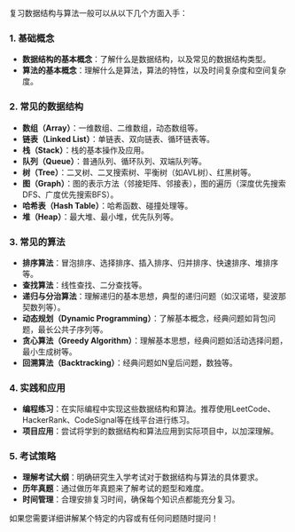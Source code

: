 复习数据结构与算法一般可以从以下几个方面入手：

### 1. 基础概念
- **数据结构的基本概念**：了解什么是数据结构，以及常见的数据结构类型。
- **算法的基本概念**：理解什么是算法，算法的特性，以及时间复杂度和空间复杂度。

### 2. 常见的数据结构
- **数组（Array）**：一维数组、二维数组，动态数组等。
- **链表（Linked List）**：单链表、双向链表、循环链表等。
- **栈（Stack）**：栈的基本操作及应用。
- **队列（Queue）**：普通队列、循环队列、双端队列等。
- **树（Tree）**：二叉树、二叉搜索树、平衡树（如AVL树）、红黑树等。
- **图（Graph）**：图的表示方法（邻接矩阵、邻接表），图的遍历（深度优先搜索DFS、广度优先搜索BFS）。
- **哈希表（Hash Table）**：哈希函数、碰撞处理等。
- **堆（Heap）**：最大堆、最小堆，优先队列等。

### 3. 常见的算法
- **排序算法**：冒泡排序、选择排序、插入排序、归并排序、快速排序、堆排序等。
- **查找算法**：线性查找、二分查找等。
- **递归与分治算法**：理解递归的基本思想，典型的递归问题（如汉诺塔，斐波那契数列等）。
- **动态规划（Dynamic Programming）**：了解基本概念，经典问题如背包问题，最长公共子序列等。
- **贪心算法（Greedy Algorithm）**：理解基本思想，经典问题如活动选择问题，最小生成树等。
- **回溯算法（Backtracking）**：经典问题如N皇后问题，数独等。

### 4. 实践和应用
- **编程练习**：在实际编程中实现这些数据结构和算法。推荐使用LeetCode、HackerRank、CodeSignal等在线平台进行练习。
- **项目应用**：尝试将学到的数据结构和算法应用到实际项目中，以加深理解。

### 5. 考试策略
- **理解考试大纲**：明确研究生入学考试对于数据结构与算法的具体要求。
- **历年真题**：通过做历年真题来了解考试的题型和难度。
- **时间管理**：合理安排复习时间，确保每个知识点都能充分复习。

如果您需要详细讲解某个特定的内容或有任何问题随时提问！